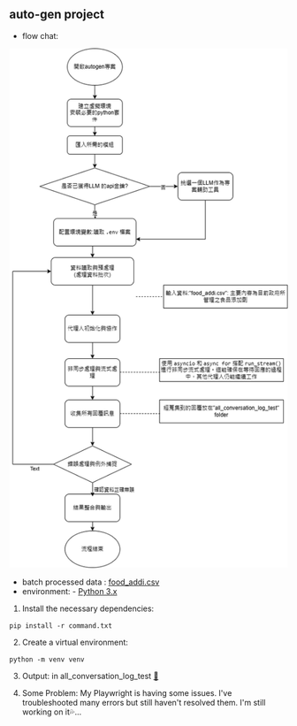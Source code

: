 ## auto-gen project
- flow chat: 


![image](https://github.com/41171119H/Data-Structure/blob/main/hw1/autogen.drawio.png)

- batch processed data : [food_addi.csv](https://github.com/41171119H/Data-Structure/blob/main/hw1/food_addi.csv)
- environment: - [Python 3.x](https://www.python.org/downloads/)
1. Install the necessary dependencies:
```
pip install -r command.txt
```
2. Create a virtual environment:
```
python -m venv venv
```

3. Output: in all_conversation_log_test [:open_file_folder:](https://github.com/41171119H/Data-Structure/tree/main/hw1/all_conversation_log_test)

4. Some Problem:
My Playwright is having some issues. I've troubleshooted many errors but still haven't resolved them. I'm still working on it:sweat_drops:...
